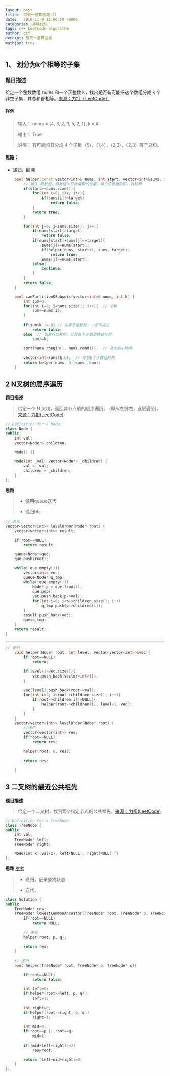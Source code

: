 ```yaml
---
layout: post
title:  每天一道算法题(2)
date:   2019-11-4 11:00:50 +0800
categories: 手撕代码
tags: c++ LeetCode algorithm
author: gzf
excerpt: 每天一道算法题
mathjax: true
---
```



## 1、 划分为k个相等的子集
### 题目描述 
给定一个整数数组  nums 和一个正整数 k，找出是否有可能把这个数组分成 k 个非空子集，其总和都相等。[来源：力扣（LeetCode）](https://leetcode-cn.com/problems/partition-to-k-equal-sum-subsets)
#### 样例
>输入： nums = [4, 3, 2, 3, 5, 2, 1], k = 4
>
> 输出： True
>
> 说明： 有可能将其分成 4 个子集（5），（1,4），（2,3），（2,3）等于总和。
>

#### 思路：
- 递归，回溯

```cpp
	bool helper(const vector<int>& nums, int start, vector<int>&sums, int target){
		// 输入 原数组，原数组中开始搜索的位置，每个子数组的和，目标和
        if(start>=nums.size()){
            for(int i=0; i<k; i++){
                if(sums[i]!=target)
                    return false;
            }   
            return true;
        }
        
        for(int j=0; j<sums.size(); j++){
            if(nums[start]>target)
                return false;
            if(nums[start]+sums[j]<=target){
                sums[j]+=nums[start];
                if(helper(nums, start+1, sums, target))
                    return true;
                sums[j]-=nums[start];
            }else{
                continue;
            }
        }
        return false;
    }

    bool canPartitionKSubsets(vector<int>& nums, int k) {
        int sum=0;
        for(int i=0; i<nums.size(); i++){  // 求和
            sum+=nums[i];
        }
        
        if(sum%k != 0) // 如果不能整除，一定不成立
            return false;
        else  // 如果可以整除，计算每个子数组的目标和
            sum/=k;
        
        sort(nums.rbegin(), nums.rend());  // 从大到小排序
        
        vector<int>sums(k,0);  // 存放k个子数组的和
        return helper(nums, 0, sums, sum);
    }
```

## 2 N叉树的层序遍历
**题目描述**
> 给定一个 N 叉树，返回其节点值的层序遍历。 (即从左到右，逐层遍历)。[来源：力扣(LeetCode)](https://leetcode-cn.com/problems/n-ary-tree-level-order-traversal/)

```cpp
// Definition for a Node.
class Node {
public:
    int val;
    vector<Node*> children;

    Node() {}

    Node(int _val, vector<Node*> _children) {
        val = _val;
        children = _children;
    }
};
```

**思路**
> - 使用queue迭代
>
> - 递归bfs

```cpp
// 迭代
vector<vector<int>> levelOrder(Node* root) {
    vector<vector<int>> result;
        
    if(root==NULL)
        return result;

    queue<Node*>que;
    que.push(root);

    while(!que.empty()){
        vector<int> vec;
        queue<Node*>q_tmp;
        while(!que.empty()){
            Node* p = que.front();
            que.pop();
            vec.push_back(p->val);
            for(int i=0; i<p->children.size(); i++)
                q_tmp.push(p->children[i]);
        }   
        result.push_back(vec);
        que=q_tmp;
    }
    return result;
}
```
----
```cpp
// 递归
    void helper(Node* root, int level, vector<vector<int>>&vec){
        if(root==NULL)
            return;
        
        if(level+1>vec.size()){
            vec.push_back(vector<int>{});   
        }
        
        vec[level].push_back(root->val);
        for(int i=0; i<root->children.size(); i++){
            if(root->children[i]!=NULL){
                helper(root->children[i], level+1, vec);
            }
        }
    }
    vector<vector<int>> levelOrder(Node* root) {
        //递归
        vector<vector<int>> res;
        if(root==NULL)
            return res;
        
        helper(root, 0, res);
        
        return res;
        
    }

```


## 3 二叉树的最近公共祖先
**题目描述**
> 给定一个二叉树，找到两个指定节点的公共祖先。[来源：力扣(LeetCode)](https://leetcode-cn.com/problems/lowest-common-ancestor-of-a-binary-tree/)

```cpp
// Definition for a TreeNode.
class TreeNode {
public:
    int val;
    TreeNode* left;
    TreeNode* right;

    Node(int x):val(x), left(NULL), right(NULL) {}
};
```

**思路** [参考](https://leetcode-cn.com/problems/lowest-common-ancestor-of-a-binary-tree/solution/er-cha-shu-de-zui-jin-gong-gong-zu-xian-by-leetcod/)
> - 递归，记录查找状态
>
> - 迭代，

```cpp
class Solution {
public:
    TreeNode* res;
    TreeNode* lowestCommonAncestor(TreeNode* root, TreeNode* p, TreeNode* q) {
        if(root==NULL)
            return NULL;
        
        // 递归
        helper(root, p, q);
        
        return res;
    }
    
    // 递归
    bool helper(TreeNode* root, TreeNode* p, TreeNode* q){
        
        if(root==NULL)
            return false;
        
        int left=0;
        if(helper(root->left, p, q))
            left=1;
        
        int right=0;
        if(helper(root->right, p, q))
            right=1;
        
        int mid=0;
        if(root==p || root==q)
            mid=1;
        
        if((mid+left+right)>=2)
            res=root;
        
        return (left+mid+right)>0;
    }
};
```

```cpp


```
